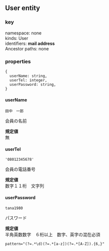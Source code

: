 ## User entity

### key
namespace: none  
kinds: User  
identifiers: **mail address**  
Ancestor paths: none  

### properties
```
{
  userName: string,
  userTel: integer,
  userPassword: string,
}
```

#### userName
```
田中　一郎
```
会員の名前  

**規定値**  
無


#### userTel
```
'08012345678'
```
会員の電話番号  

**規定値**  
数字１１桁　文字列


#### userPassword
```
tana1980
```
パスワード  

**規定値**  
半角英数数字　６桁以上　数字、英字の混在必須  
```
pattern="(?=.*\d)(?=.*[a-z])(?=.*[A-Z]).{6,}"
```







